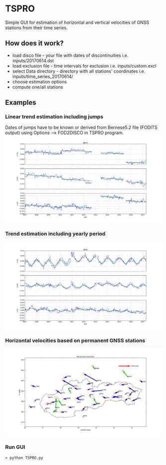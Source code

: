 # TSPRO
Simple GUI for estimation of horizontal and vertical velocities of GNSS stations
from their time series.

## How does it work?
* load disco file - your file with dates of discontinuities i.e. inputs/20170614.dst
* load exclusion file - time intervals for exclusion i.e. inputs/custom.excl
* select Data directory - directory with all stations' coordinates i.e. inputs/time_series_20170614/
* choose estimation options
* compute one/all stations

## Examples

### Linear trend estimation including jumps
Dates of jumps have to be known or derived from Bernese5.2 file (FODITS output) using Options --> FOD2DISCO 
in TSPRO program.
![alt text](docs/pics/bbys_fit.png)

### Trend estimation including yearly period
![alt text](docs/pics/sksk.png)

### Horizontal velocities based on permanent GNSS stations
![alt text](docs/pics/velos.png)

### Run GUI
```
> python TSPRO.py
```